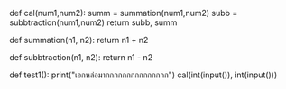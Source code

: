def cal(num1,num2):
    summ = summation(num1,num2)
    subb = subbtraction(num1,num2)
    return subb, summ

def summation(n1, n2):
	return n1 + n2

def subbtraction(n1, n2):
	return n1 - n2

def test1():
	print("เอกหล่อมากกกกกกกกกกกกกกก")
cal(int(input()), int(input()))